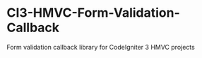 # CI3-HMVC-Form-Validation-Callback
Form validation callback library for CodeIgniter 3 HMVC projects
